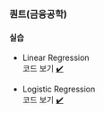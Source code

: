 ### 퀀트(금융공학)

#### 실습
- Linear Regression  
코드 보기 [✔️](./notebooks/1.%20DataAnalysis_SupervisedRegression.ipynb)

- Logistic Regression  
코드 보기 [✔️](./notebooks/2.%20DataAnalysis_SupervisedClassification.ipynb)